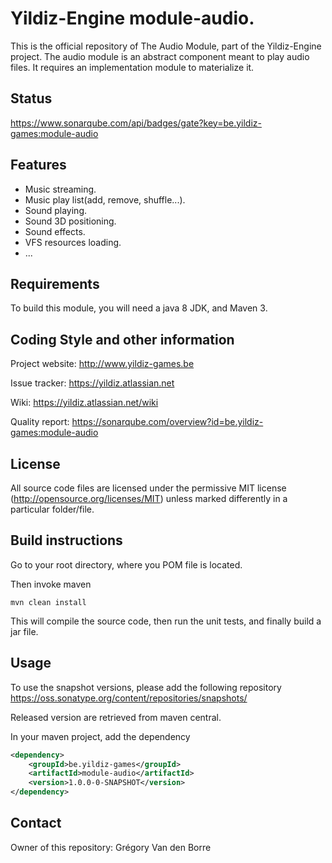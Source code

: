 # Yildiz-Engine module-audio.

This is the official repository of The Audio Module, part of the Yildiz-Engine project.
The audio module is an abstract component meant to play audio files.
It requires an implementation module to materialize it.

## Status 

https://www.sonarqube.com/api/badges/gate?key=be.yildiz-games:module-audio

## Features

* Music streaming.
* Music play list(add, remove, shuffle...).
* Sound playing.
* Sound 3D positioning.
* Sound effects.
* VFS resources loading.
* ...

## Requirements

To build this module, you will need a java 8 JDK, and Maven 3.

## Coding Style and other information

Project website:
http://www.yildiz-games.be

Issue tracker:
https://yildiz.atlassian.net

Wiki:
https://yildiz.atlassian.net/wiki

Quality report:
https://sonarqube.com/overview?id=be.yildiz-games:module-audio

## License

All source code files are licensed under the permissive MIT license
(http://opensource.org/licenses/MIT) unless marked differently in a particular folder/file.

## Build instructions

Go to your root directory, where you POM file is located.

Then invoke maven

	mvn clean install

This will compile the source code, then run the unit tests, and finally build a jar file.

## Usage

To use the snapshot versions, please add the following repository
https://oss.sonatype.org/content/repositories/snapshots/

Released version are retrieved from maven central.

In your maven project, add the dependency

```xml
<dependency>
    <groupId>be.yildiz-games</groupId>
    <artifactId>module-audio</artifactId>
    <version>1.0.0-0-SNAPSHOT</version>
</dependency>
```
## Contact
Owner of this repository: Grégory Van den Borre